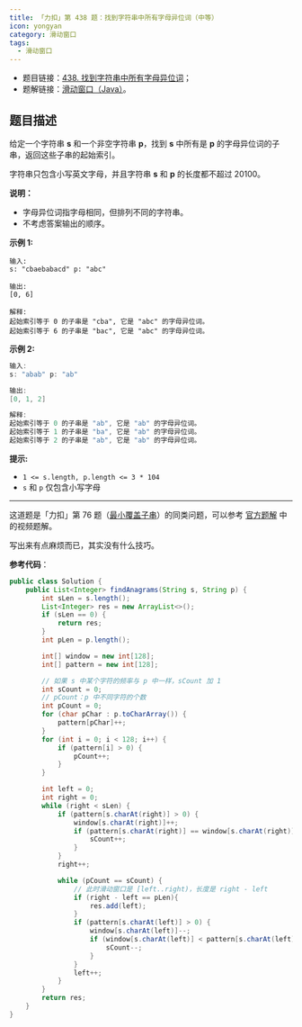 ```yaml
---
title: 「力扣」第 438 题：找到字符串中所有字母异位词（中等）
icon: yongyan
category: 滑动窗口
tags:
  - 滑动窗口
---
```


+ 题目链接：[438. 找到字符串中所有字母异位词](https://leetcode-cn.com/problems/find-all-anagrams-in-a-string/)；
+ 题解链接：[滑动窗口（Java）](https://leetcode-cn.com/problems/VabMRr/solution/hua-dong-chuang-kou-java-by-liweiwei1419-r567/)。

## 题目描述

给定一个字符串 **s** 和一个非空字符串 **p**，找到 **s** 中所有是 **p** 的字母异位词的子串，返回这些子串的起始索引。

字符串只包含小写英文字母，并且字符串 **s** 和 **p** 的长度都不超过 20100。

**说明：**

- 字母异位词指字母相同，但排列不同的字符串。
- 不考虑答案输出的顺序。

**示例 1:**

```
输入:
s: "cbaebabacd" p: "abc"

输出:
[0, 6]

解释:
起始索引等于 0 的子串是 "cba", 它是 "abc" 的字母异位词。
起始索引等于 6 的子串是 "bac", 它是 "abc" 的字母异位词。
```

**示例 2:**

```Java []
输入:
s: "abab" p: "ab"

输出:
[0, 1, 2]

解释:
起始索引等于 0 的子串是 "ab", 它是 "ab" 的字母异位词。
起始索引等于 1 的子串是 "ba", 它是 "ab" 的字母异位词。
起始索引等于 2 的子串是 "ab", 它是 "ab" 的字母异位词。
```



**提示:**

- `1 <= s.length, p.length <= 3 * 104`
- `s` 和 `p` 仅包含小写字母

---

这道题是「力扣」第 76 题（[最小覆盖子串](https://leetcode-cn.com/problems/minimum-window-substring/)）的同类问题，可以参考 [官方题解](https://leetcode-cn.com/problems/minimum-window-substring/solution/zui-xiao-fu-gai-zi-chuan-by-leetcode-solution/) 中的视频题解。

写出来有点麻烦而已，其实没有什么技巧。

**参考代码**：

```Java []
public class Solution {
    public List<Integer> findAnagrams(String s, String p) {
        int sLen = s.length();
        List<Integer> res = new ArrayList<>();
        if (sLen == 0) {
            return res;
        }
        int pLen = p.length();

        int[] window = new int[128];
        int[] pattern = new int[128];

        // 如果 s 中某个字符的频率与 p 中一样，sCount 加 1
        int sCount = 0;
        // pCount：p 中不同字符的个数
        int pCount = 0;
        for (char pChar : p.toCharArray()) {
            pattern[pChar]++;
        }
        for (int i = 0; i < 128; i++) {
            if (pattern[i] > 0) {
                pCount++;
            }
        }

        int left = 0;
        int right = 0;
        while (right < sLen) {
            if (pattern[s.charAt(right)] > 0) {
                window[s.charAt(right)]++;
                if (pattern[s.charAt(right)] == window[s.charAt(right)]) {
                    sCount++;
                }
            }
            right++;

            while (pCount == sCount) {
                // 此时滑动窗口是 [left..right)，长度是 right - left
                if (right - left == pLen){
                    res.add(left);
                }
                if (pattern[s.charAt(left)] > 0) {
                    window[s.charAt(left)]--;
                    if (window[s.charAt(left)] < pattern[s.charAt(left)]) {
                        sCount--;
                    }
                }
                left++;
            }
        }
        return res;
    }
}
```